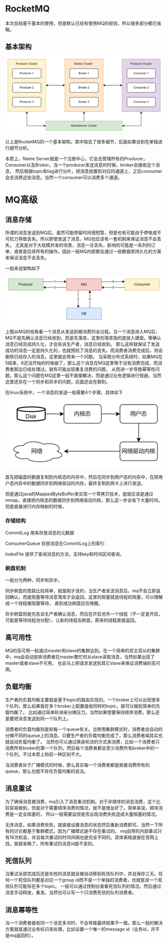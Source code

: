 # RocketMQ

本次总结基于基本的使用，但是默认已经有使用MQ的经验，所以很多部分都已省略。

## 基本架构

![](images/RocketMQ.png)

以上是RocketMQ的一个基本架构，其中隐去了很多细节，后面如果谈到在单独进行细节分析。

本质上，Name Server就是一个注册中心，它会去管理所有的Producer，Consumer以及Broker。当一个producer发送消息的时候，broker会接收这个消息，
然后根据topic和tag进行分片，把消息放置到对应的通道上，之后consumer会去消费这些消息。当然一个consumer可以消费多个通道。

# MQ高级

## 消息存储

所谓的消息发送到MQ后，虽然可能停留时间很短暂，但是也有可能由于停电或不可抗力导致丢失。所以即使发送了消息，MQ也应该有一套机制来保证消息不会丢失。
尤其是对于大规模并发的场景，消息一旦丢失，影响的可能是一系列的订单，或者是后续所有的操作。因此一般MQ内部都会通过一些数据库持久化的方案来保证消息不会丢失。

一般来说架构如下

![](images/MQ_DB.png)

上图从MQ的视角看一个消息从发送到被消费的全过程。当一个消息进入MQ后，MQ不是先确认消息已经收到，而是先落库，这里的落库指的是放入硬盘。等确认消息已经完成持久化，才会告诉生产者，消息已经收到。
那么这样就保证了发送成功的消息一定是持久化的，也就预防了消息的丢失。而消费者消费完成后，则会删除已经存入的消息。这里就会带来一个问题。
当采取分布式系统时，如果MQ在5结束，6还没开始的时候崩了，那么这个消息在MQ这里等于没有消费完成，而消费者那边已经处理过。就有可能出现重复消费的问题，
从而进一步导致幂等性问题。那么这个问题在MQ这里一般不直接解决，而是通过业务逻辑进行规避。当然这里还存在一个同步和异步的问题，后面还会在聊到。

在linux系统中，一个消息的发送一般需要4个步骤。具体如下

![](images/Msg_send.png)

首先把磁盘的数据复制到内核态的内存中，然后在同步到用户态的内存中，在把用户态内存中的数据同步到网络驱动的内存，最终复制到网卡上进行发送。

但是通过java的MappedByteBuffer来实现一个零拷贝技术，底层应该是通过mmap，直接把内核态的数据同步到网络驱动内核，那么这一步会省下大量时间。
但是直接进行内存映射的时候，

### 存储结构

CommitLog 用来存放消息的元数据

ConsumerQueue 存放消息在CommitLog上的索引

IndexFile 提供了查询消息的方法，支持key和时间区间查询。

### 刷盘机制

一般分为两种，同步和异步。

同步刷盘的思路比较简单，就是刚才说的，当生产者发送消息后，mq不会立即返回确认，而是阻塞等待消息落库才会返回。这里的阻塞就是线程的阻塞，可以理解成一个线程被阻塞等待，
直到成功刷盘后在唤醒。

异步刷盘则是先告诉生产者确认消息，然后在开启另外一个线程（不一定是开启，可能是等待线程池分配），让新的线程去刷盘，原来的线程直接返回。

## 高可用性

MQ的高可用一般通过master和slave的集群达到。在一个简单的双主双从的集群中，mq会自动安排消费者在master繁忙时从slave读取消息，当然如果出现了master或者slave不可用，
也会马上把请求发送到其它slave来保证消费端的高可用。

## 负载均衡

生产者的负载均衡主要就是基于topic的路由实现的。一个broker上可以出现很多个队列，那么如果我在多个broker上配置接收同样的topic，就可以做到简单的负载均衡了。
比如通过简单轮询来分摊压力。当然如果想要保持顺序消费，那么还是要把消息发送到同一个队列上。

消费者的负载均衡则是和每一个queue有关。当使用集群模式时，消费者会自动的分摊不同的queue上的消息。只要生产者的负载均衡完成了，那么消费者端其实也就自动负载均衡了。
当然也可以通过换装轮流的方式来消费，比如一个消费者只消费所有broker的第一个队列，然后每个消费者都会至少消费所有broker中的一个队列。不过本质上和前一种区别不大。

当消费者处于广播模式的时候，那么其实每一个消费者都是直接消费所有的queue，那么也就不存在负载均衡的说法。

## 消息重试

为了确保消息被消费，mq引入了消息重试机制。对于非顺序的消息消费，这个比较容易做到，但是对于需要顺序消费的情况，就不是很友好了。简单来说，顺序消费是一定会阻塞的，
所以一般需要监控是否出现消费失败造成大量阻塞的情况。

无序消息，如果消费失败，就直接设置消息的状态然后重新消费即可。当然一下所有的讨论都基于集群模式，因为广播模式是不存在重试的。
mq自带的内部重试只有16次机会，并且每次重试的时间间隔也是完全不同的。具体表格直接在官网上找，我就省略了。所有重试的消息id是不变的。

## 死信队列

当重试全部完成后还是失败的消息就会被自动移到死信队列中，并且保存三天。任何一个死信队列都是对应一个group id而不是一个单独的消费者，也就是说一个死信队列可能存在多个topic。
一般可以通过控制台查看死信队列的情况。然后通过消息手动释放，重发。当然也可以写一个只消费死信的队列消费者。

## 消息幂等性

当一个消费者接收同一个消息多次时，不会导致最终结果不一致。那么一般的解决方案就是通过业务标识来处理，比如设置一个唯一的message id（业务id，并不是mq返回的）。

